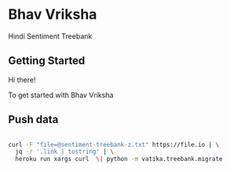 # Bhav Vriksha
Hindi Sentiment Treebank

## Getting Started

Hi there!

To get started with Bhav Vriksha

## Push data

```bash

curl -F "file=@sentiment-treebank-z.txt" https://file.io | \
  jq -r '.link | tostring' | \
  heroku run xargs curl  \| python -m vatika.treebank.migrate

```
